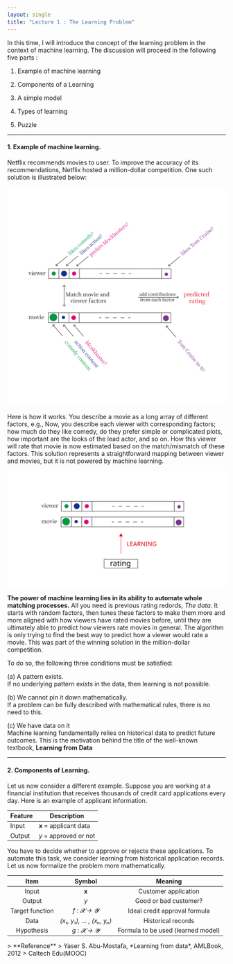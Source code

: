 ```yaml
---
layout: single
title: "Lecture 1 : The Learning Problem" 
---
```


In this time, I will introduce the concept of the learning problem in the context of machine learning. The discussion will proceed in the following five parts : 
<br>

1. Example of machine learning   

2. Components of a Learning   

3. A simple model   

4. Types of learning   

5. Puzzle


---


#### 1. Example of machine learning.

Netflix recommends movies to user. To improve the accuracy of its recommendations, Netflix hosted a million-dollar competition. One such solution is illustrated below: 

![solution](/assets/images/fig_1.svg)

Here is how it works. You describe a movie as a long array of different factors, e.g., Now, you describe each viewer with corresponding factors; how much do they like comedy, do they prefer simple or complicated plots, how important are the looks of the lead actor, and so on. How this viewer will rate that movie is now estimated based on the match/mismatch of these factors. This solution represents a straightforward mapping between viewer and movies, but it is not powered by machine learning.

![solution](/assets/images/fig_2.svg)

**The power of machine learning lies in its ability to automate whole matching processes.** All you need is previous rating redords, *The data*. It starts with random factors, then tunes these factors to make them more and more aligned with how viewers have rated movies before, until they are ultimately able to predict how viewers rate movies in general. The algorithm is only trying to find the best way to predict how a viewer would rate a movie. This was part of the winning solution in the million-dollar competition. 

To do so, the following three conditions must be satisfied: 


(a) A pattern exists.     
If no underlying pattern exists in the data, then learning is not possible. 

   
(b) We cannot pin it down mathematically.    
If a problem can be fully described with mathematical rules, there is no need to this.

   
(c) We have data on it   
Machine learning fundamentally relies on historical data to predict future outcomes. 
This is the motivation behind the title of the well-known textbook, **Learning from Data** 

---


#### 2. Components of Learning.
Let us now consider a different example. Suppose you are working at a financial institution that receives thousands of credit card applications every day. Here is an example of applicant information.    

<div align="center">


| Feature   | Description              |
|-----------|--------------------------|
| Input     | **x** = applicant data   |
| Output    | *y* = approved or not    |



</div>
   
You have to decide whether to approve or rejecte these applications. To automate this task, we consider learning from historical application records. Let us now formalize the problem more mathematically.

<div align="center">

| Item           | Symbol               | Meaning                                |
|:--------------:|:-------------------------------:|:--------------------------------------:|
| Input          | **x**                           | Customer application                   |
| Output         | *y*                              | Good or bad customer?                  |
| Target function| *f : 𝓧 → 𝓨*                      | Ideal credit approval formula          |
| Data           | *(x₁, y₁), … , (xₙ, yₙ)*         | Historical records                     |
| Hypothesis     | *g : 𝓧 → 𝓨*                      | Formula to be used (learned model)     |

</div>
> **Reference**  
> Yaser S. Abu-Mostafa, *Learning from data*, AMLBook, 2012    
> Caltech Edu(MOOC)
